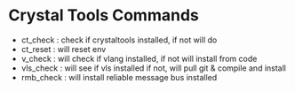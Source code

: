 # Crystal Tools Commands

- ct_check  : check if crystaltools installed, if not will do
- ct_reset  : will reset env
- v_check   : will check if vlang installed, if not will install from code
- vls_check : will see if vls installed if not, will pull git & compile and install
- rmb_check : will install reliable message bus installed
